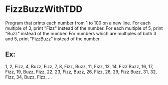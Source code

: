 # FizzBuzzWithTDD

Program that prints each number from 1 to 100 on a new line.  For each multiple of 3, print "Fizz" instead of the number.  For each multiple of 5, print "Buzz" instead of the number.  For numbers which are multiples of both 3 and 5, print "FizzBuzz" instead of the number. 

## Ex:
1, 2, Fizz, 4, Buzz, Fizz, 7, 8, Fizz, Buzz, 11, Fizz, 13, 14,  Fizz Buzz, 16, 17, Fizz, 19, Buzz, Fizz, 22, 23, Fizz, Buzz, 26,  Fizz, 28, 29, Fizz Buzz, 31, 32, Fizz, 34, Buzz, Fizz, … 
